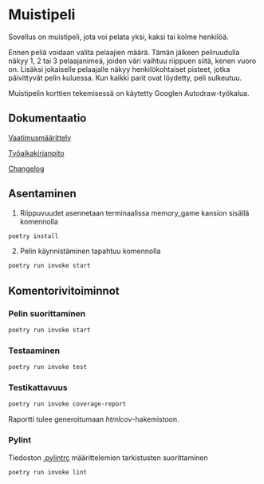 # Muistipeli

Sovellus on muistipeli, jota voi pelata yksi, kaksi tai kolme henkilöä.

Ennen peliä voidaan valita pelaajien määrä. Tämän jälkeen peliruudulla näkyy 1, 2 tai 3 pelaajanimeä, joiden väri vaihtuu riippuen siitä, kenen vuoro on. Lisäksi jokaiselle pelaajalle näkyy henkilökohtaiset pisteet, jotka päivittyvät pelin kuluessa. Kun kaikki parit ovat löydetty, peli sulkeutuu.

Muistipelin korttien tekemisessä on käytetty Googlen Autodraw-työkalua.

## Dokumentaatio

[Vaatimusmäärittely](https://github.com/labyrine/memory_game/blob/main/dokumentaatio/vaatimusmaarittely.md)

[Työaikakirjanpito](https://github.com/labyrine/memory_game/blob/main/dokumentaatio/tyoaikakirjanpito.md)

[Changelog](https://github.com/labyrine/memory_game/blob/main/dokumentaatio/changelog.md)

## Asentaminen

1. Riippuvuudet asennetaan terminaalissa memory_game kansion sisällä komennolla

```bash
poetry install
```

2. Pelin käynnistäminen tapahtuu komennolla

```bash
poetry run invoke start
```
## Komentorivitoiminnot

### Pelin suorittaminen

```bash
poetry run invoke start
```

### Testaaminen

```bash
poetry run invoke test
```

### Testikattavuus

```bash
poetry run invoke coverage-report
```

Raportti tulee generoitumaan _htmlcov_-hakemistoon.

### Pylint

Tiedoston [.pylintrc](./.pylintrc) määrittelemien tarkistusten suorittaminen

```bash
poetry run invoke lint
```
